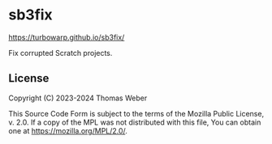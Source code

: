 # sb3fix

https://turbowarp.github.io/sb3fix/

Fix corrupted Scratch projects.

## License

Copyright (C) 2023-2024 Thomas Weber

This Source Code Form is subject to the terms of the Mozilla Public
License, v. 2.0. If a copy of the MPL was not distributed with this
file, You can obtain one at https://mozilla.org/MPL/2.0/.

